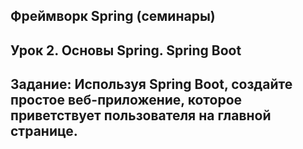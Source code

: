 ## Фреймворк Spring (семинары)
## Урок 2. Основы Spring. Spring Boot
## Задание: Используя Spring Boot, создайте простое веб-приложение, которое приветствует пользователя на главной странице.
